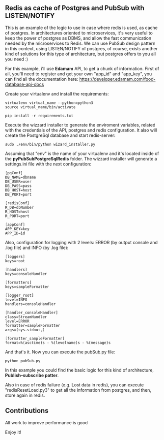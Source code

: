 Redis as cache of Postgres and PubSub with LISTEN/NOTIFY
------------------------

This is an example of the logic to use in case where redis is used, as cache of postgres. In architectures oriented to microservices, it's very useful to keep the power of postgres as DBMS, and allow the fast communication needed by the microservices to Redis. We can use PubSub design pattern in this context, using LISTEN/NOTIFY of postgres, of course, exists another kind of solutions for this type of architecture, but postgres offers to you all you need :)

For this example, i'll use **Edamam** API, to get a chunk of information. First of all, you'll need to register and get your own "app_id" and "app_key", you can find all the documentation here: https://developer.edamam.com/food-database-api-docs

Create your virtualenv and install the requirements:

	virtualenv virtual_name --python=python3
	source virtual_name/bin/activate

	pip install -r requirements.txt

Execute the wizzard installer to generate the enviroment variables, related with the credentials of the API, postgres and redis configuration. It also will create the PostgreSql database and start redis-server:

	sudo ./env/bin/python wizard_installer.py 

Assuming that "env" is the name of your virtualenv and it's located inside of the **pyPubSubPostgreSqlRedis** folder. The wizzard installer will generate a settings.ini file with the next configuration:

	[pgConf]
	DB_NAME=dbname
	DB_USER=user
	DB_PASS=pass
	DB_HOST=host
	DB_PORT=port

	[redisConf]
	R_DB=dbNumber
	R_HOST=host
	R_PORT=port

	[appConf]
	APP_KEY=key
	APP_ID=id

Also, configuration for logging with 2 levels: ERROR (by output console and .log file) and INFO (by .log file):

	[loggers]
	keys=root

	[handlers]
	keys=consoleHandler

	[formatters]
	keys=sampleFormatter

	[logger_root]
	level=INFO
	handlers=consoleHandler

	[handler_consoleHandler]
	class=StreamHandler
	level=ERROR
	formatter=sampleFormatter
	args=(sys.stdout,)

	[formatter_sampleFormatter]
	format=%(asctime)s - %(levelname)s - %(message)s

And that's it. Now you can execute the pubSub.py file:

	python pubSub.py

In this example you could find the basic logic for this kind of architecture, **Publish–subscribe patter**.  

Also in case of redis failure (e.g. Lost data in redis), you can execute "redisResetLoad.py3" to get all the information from postgres, and then, store again in redis.

Contributions
-----------------------

All work to improve performance is good



Enjoy it!